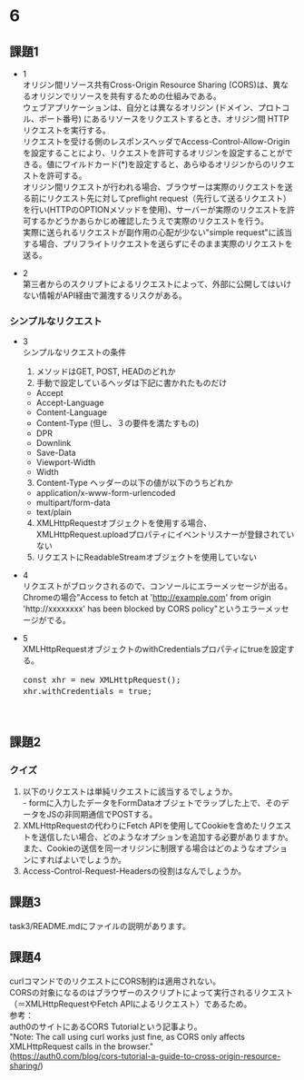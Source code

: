 # 6

## 課題1

- 1  
オリジン間リソース共有Cross-Origin Resource Sharing (CORS)は、異なるオリジンでリソースを共有するための仕組みである。  
ウェブアプリケーションは、自分とは異なるオリジン (ドメイン、プロトコル、ポート番号) にあるリソースをリクエストするとき、オリジン間 HTTP リクエストを実行する。  
リクエストを受ける側のレスポンスヘッダでAccess-Control-Allow-Originを設定することにより、リクエストを許可するオリジンを設定することができる。値にワイルドカード(*)を設定すると、あらゆるオリジンからのリクエストを許可する。  
オリジン間リクエストが行われる場合、ブラウザーは実際のリクエストを送る前にリクエスト先に対してpreflight request（先行して送るリクエスト）を行い(HTTPのOPTIONメソッドを使用)、サーバーが実際のリクエストを許可するかどうかあらかじめ確認したうえで実際のリクエストを行う。  
実際に送られるリクエストが副作用の心配が少ない"simple request"に該当する場合、プリフライトリクエストを送らずにそのまま実際のリクエストを送る。  

- 2  
第三者からのスクリプトによるリクエストによって、外部に公開してはいけない情報がAPI経由で漏洩するリスクがある。

### シンプルなリクエスト
- 3  
  シンプルなリクエストの条件
  1.  メソッドはGET, POST, HEADのどれか
  2.  手動で設定しているヘッダは下記に書かれたものだけ  
    - Accept  
    - Accept-Language  
    - Content-Language  
    - Content-Type (但し、３の要件を満たすもの)  
    - DPR  
    - Downlink  
    - Save-Data  
    - Viewport-Width  
    - Width  
  3. Content-Type ヘッダーの以下の値が以下のうちどれか  
    - application/x-www-form-urlencoded
    - multipart/form-data
    - text/plain
  4. XMLHttpRequestオブジェクトを使用する場合、XMLHttpRequest.uploadプロパティにイベントリスナーが登録されていない
  5. リクエストにReadableStreamオブジェクトを使用していない

- 4  
  リクエストがブロックされるので、コンソールにエラーメッセージが出る。　　
  Chromeの場合"Access to fetch at 'http://example.com' from origin 'http://xxxxxxxx' has been blocked by CORS policy"というエラーメッセージがでる。

- 5    
  XMLHttpRequestオブジェクトのwithCredentialsプロパティにtrueを設定する。　　
  <pre>
  const xhr = new XMLHttpRequest();　　
  xhr.withCredentials = true;　　
  </pre>　　

## 課題2
  ### クイズ
  1. 以下のリクエストは単純リクエストに該当するでしょうか。  
    - formに入力したデータをFormDataオブジェトでラップした上で、そのデータをJSの非同期通信でPOSTする。
  2. XMLHttpRequestの代わりにFetch APIを使用してCookieを含めたリクエストを送信したい場合、どのようなオプションを追加する必要がありますか。また、Cookieの送信を同一オリジンに制限する場合はどのようなオプションにすればよいでしょうか。
  3. Access-Control-Request-Headersの役割はなんでしょうか。

## 課題3
  task3/README.mdにファイルの説明があります。

## 課題4
curlコマンドでのリクエストにCORS制約は適用されない。  
CORSの対象になるのはブラウザーのスクリプトによって実行されるリクエスト（＝XMLHttpRequestやFetch APIによるリクエスト）であるため。  
参考：  
auth0のサイトにあるCORS Tutorialという記事より。  
"Note: The call using curl works just fine, as CORS only affects XMLHttpRequest calls in the browser."  
(https://auth0.com/blog/cors-tutorial-a-guide-to-cross-origin-resource-sharing/)  